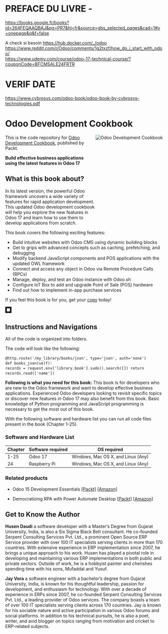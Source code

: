 # PREFACE DU LIVRE -   
https://books.google.fr/books?id=264FEQAAQBAJ&pg=PR7&hl=fr&source=gbs_selected_pages&cad=1#v=onepage&q&f=false

A check si besoin
https://hub.docker.com/_/odoo  
https://www.reddit.com/r/Odoo/comments/1g2txzf/how_do_i_start_with_odoo/  
https://www.udemy.com/course/odoo-17-technical-course/?couponCode=BFCMSALE24FRTR


# VERIF DATE  
https://www.cybrosys.com/odoo-book/odoo-book-by-cybrosys-technologies.pdf

















# Odoo Development Cookbook

<a href="https://www.packtpub.com/product/odoo-development-cookbook-fifth-edition/9781805124276?utm_source=github&utm_medium=repository&utm_campaign=9781805124276"><img src="https://m.media-amazon.com/images/I/71tqBvTp1ML._SL1500_.jpg" alt="Odoo Development Cookbook" height="256px" align="right"></a>

This is the code repository for [Odoo Development Cookbook](https://www.packtpub.com/product/odoo-development-cookbook-fifth-edition/9781805124276?utm_source=github&utm_medium=repository&utm_campaign=9781805124276), published by Packt.

**Build effective business applications using the latest features in Odoo 17**

## What is this book about?
In its latest version, the powerful Odoo framework uncovers a wide variety of features for rapid application development. This updated Odoo development cookbook will help you explore the new features in Odoo 17 and learn how to use them to develop applications from scratch.

This book covers the following exciting features:
* Build intuitive websites with Odoo CMS using dynamic building blocks
* Get to grips with advanced concepts such as caching, prefetching, and debugging
* Modify backend JavaScript components and POS applications with the updated OWL framework
* Connect and access any object in Odoo via Remote Procedure Calls (RPCs)
* Manage, deploy, and test an Odoo instance with Odoo.sh
* Configure IoT Box to add and upgrade Point of Sale (POS) hardware
* Find out how to implement in-app purchase services

If you feel this book is for you, get your [copy](https://www.amazon.com/dp/1805124277) today!

<a href="https://www.packtpub.com/?utm_source=github&utm_medium=banner&utm_campaign=GitHubBanner"><img src="https://raw.githubusercontent.com/PacktPublishing/GitHub/master/GitHub.png" 
alt="https://www.packtpub.com/" border="5" /></a>

## Instructions and Navigations
All of the code is organized into folders.

The code will look like the following:
```
@http.route('/my_library/books/json', type='json', auth='none')
def books_json(self):
records = request.env['library.book'].sudo().search([]) return 
records.read(['name'])
```

**Following is what you need for this book:**
This book is for developers who are new to the Odoo framework and want to develop effective business applications. Experienced Odoo developers looking to revisit specific topics or discover new features in Odoo 17 may also benefit from this book. Basic knowledge of Python programming and JavaScript programming is necessary to get the most out of this book.

With the following software and hardware list you can run all code files present in the book (Chapter 1-25).
### Software and Hardware List
| Chapter | Software required | OS required |
| -------- | ------------------------------------ | ----------------------------------- |
| 1-25 | Odoo 17 | Windows, Mac OS X, and Linux (Any) |
| 24 | Raspberry Pi | Windows, Mac OS X, and Linux (Any) |


### Related products
* Odoo 15 Development Essentials [[Packt]](https://www.packtpub.com/product/odoo-15-development-essentials-fifth-edition/9781800200067?utm_source=github&utm_medium=repository&utm_campaign=9781800200067) [[Amazon]](https://www.amazon.com/dp/1800200064)

* Democratizing RPA with Power Automate Desktop [[Packt]](https://www.packtpub.com/product/democratizing-rpa-with-power-automate-desktop/9781803245942?utm_source=github&utm_medium=repository&utm_campaign=9781803245942) [[Amazon]](https://www.amazon.com/dp/1803245948)


## Get to Know the Author
**Husen Daudi**
a software developer with a Master’s Degree from Gujarat University, India, is also a Six 
Sigma Black Belt consultant. He co-founded Serpent Consulting Services Pvt. Ltd., a prominent Open 
Source ERP Service provider with over 100 IT specialists serving clients in more than 170 countries. 
With extensive experience in ERP implementation since 2007, he brings a unique approach to his 
work. Husen has played a pivotal role in developing and maintaining various ERP implementations 
in both public and private sectors. Outside of work, he is a hobbyist painter and cherishes spending 
time with his sons, Mufaddal and Yusuf.

**Jay Vora**
a software engineer with a bachelor’s degree from Gujarat University, India, is known for his 
thoughtful leadership, passion for development, and enthusiasm for technology. With over a decade 
of experience in ERPs since 2007, he co-founded Serpent Consulting Services Pvt. Ltd., a leading 
provider of Odoo services. The company boasts a team of over 100 IT specialists serving clients across 
170 countries. Jay is known for his sociable nature and active participation in various Odoo forums 
and social platforms. In addition to his technical pursuits, he is also a poet, writer, and avid blogger 
on topics ranging from motivation and cricket to ERP-related subjects.
